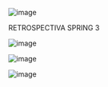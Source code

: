 ![image](https://github.com/0623CIFSNCN05LAED/grupo-08/assets/139823807/9d75287f-71af-4803-8bd6-f026f83ce0f7)

RETROSPECTIVA SPRING 3

![image](https://github.com/0623CIFSNCN05LAED/grupo-08/assets/139823807/41d60b66-4826-4de9-a8ba-f033953b04ba)

![image](https://github.com/0623CIFSNCN05LAED/grupo-08/assets/139823807/80f4e4cd-20a1-4e59-a75e-4809f165e499)

![image](https://github.com/0623CIFSNCN05LAED/grupo-08/assets/139823807/f403322d-9ecf-4a19-9eab-ca555687cc04)
